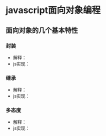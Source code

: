 # javascript面向对象编程
## 面向对象的几个基本特性
### 封装
- 解释：
- js实现：

### 继承
- 解释：
- js实现：

### 多态度
- 解释：
- js实现：
